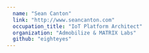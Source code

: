 ```yaml
---
  name: "Sean Canton"
  link: "http://www.seancanton.com"
  occupation_title: "IoT Platform Architect"
  organization: "Admobilize & MATRIX Labs"
  github: "eighteyes"
---
```


